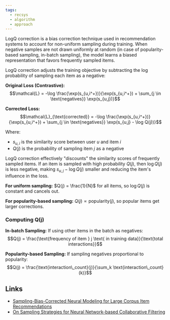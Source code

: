 ```yaml
---
tags:
  - recsys
  - algorithm
  - approach
---
```

LogQ correction is a bias correction technique used in recommendation systems to account for non-uniform sampling during training. When negative samples are not drawn uniformly at random (in case of popularity-based sampling, in-batch sampling), the model learns a biased representation that favors frequently sampled items.

LogQ correction adjusts the training objective by subtracting the log probability of sampling each item as a negative:

**Original Loss (Contrastive):** $$\mathcal{L} = -\log \frac{\exp(s_{u,i^+})}{\exp(s_{u,i^+}) + \sum_{j \in \text{negatives}} \exp(s_{u,j})}$$

**Corrected Loss:** $$\mathcal{L}_{\text{corrected}} = -\log \frac{\exp(s_{u,i^+})}{\exp(s_{u,i^+}) + \sum_{j \in \text{negatives}} \exp(s_{u,j} - \log Q(j))}$$

Where:

- $s_{u,i}$ is the similarity score between user $u$ and item $i$
- $Q(j)$ is the probability of sampling item $j$ as a negative


LogQ correction effectively "discounts" the similarity scores of frequently sampled items. If an item is sampled with high probability $Q(j)$, then $\log Q(j)$ is less negative, making $s_{u,j} - \log Q(j)$ smaller and reducing the item's influence in the loss.

**For uniform sampling:** $Q(j) = \frac{1}{N}$ for all items, so $\log Q(j)$ is constant and cancels out.

**For popularity-based sampling:** $Q(j) \propto \text{popularity}(j)$, so popular items get larger corrections.
### Computing Q(j)

**In-batch Sampling:** If using other items in the batch as negatives: $$Q(j) = \frac{\text{frequency of item } j \text{ in training data}}{\text{total interactions}}$$

**Popularity-based Sampling:** If sampling negatives proportional to popularity: $$Q(j) = \frac{\text{interaction\_count}(j)}{\sum_k \text{interaction\_count}(k)}$$

## Links

- [Sampling-Bias-Corrected Neural Modeling for Large Corpus Item Recommendations](https://dl.acm.org/doi/10.1145/3298689.3346996)
- [On Sampling Strategies for Neural Network-based Collaborative Filtering](https://arxiv.org/abs/1706.07881)